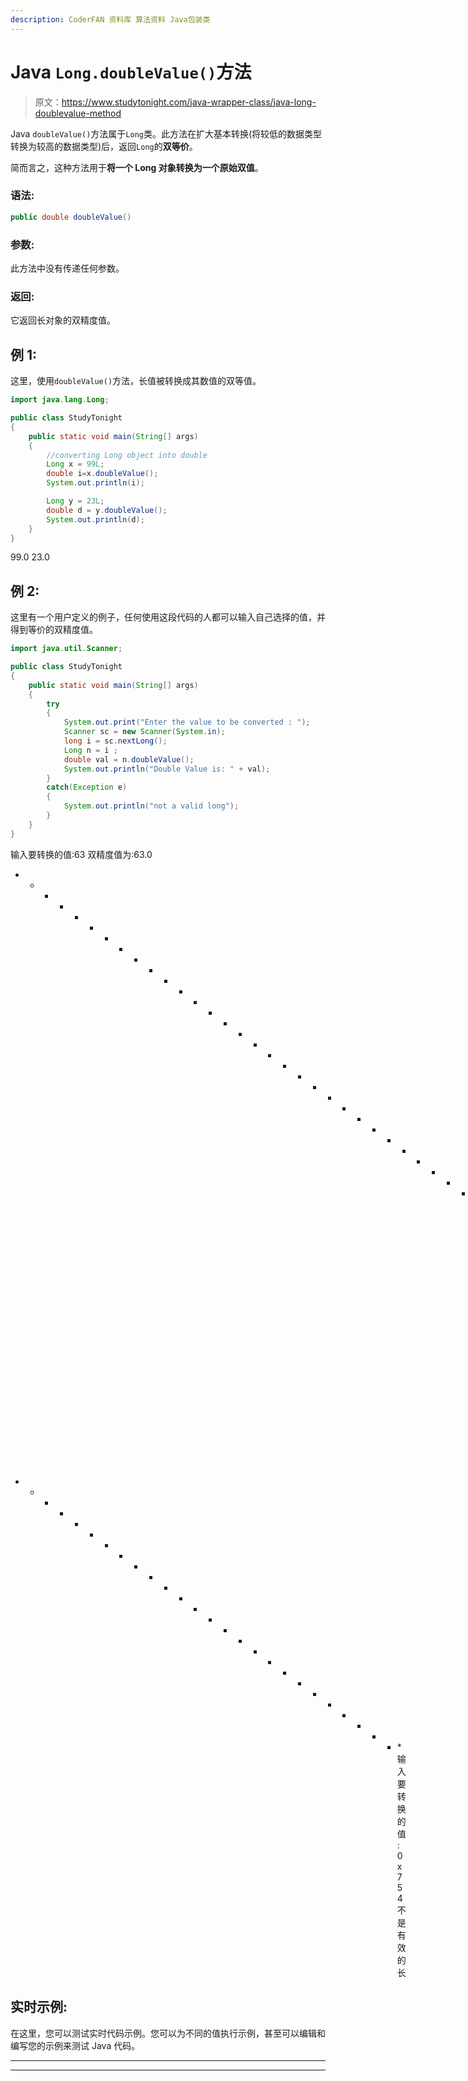 ```yaml
---
description: CoderFAN 资料库 算法资料 Java包装类
---
```


# Java `Long.doubleValue()`方法

> 原文：<https://www.studytonight.com/java-wrapper-class/java-long-doublevalue-method>

Java `doubleValue()`方法属于`Long`类。此方法在扩大基本转换(将较低的数据类型转换为较高的数据类型)后，返回`Long`的**双等价**。

简而言之，这种方法用于**将一个 Long 对象转换为一个原始双值**。

### 语法:

```java
public double doubleValue() 
```

### 参数:

此方法中没有传递任何参数。

### 返回:

它返回长对象的双精度值。

## 例 1:

这里，使用`doubleValue()`方法，长值被转换成其数值的双等值。

```java
import java.lang.Long;

public class StudyTonight
{  
    public static void main(String[] args) 
    {  
        //converting Long object into double
        Long x = 99L;
        double i=x.doubleValue();
        System.out.println(i);       

        Long y = 23L;  
        double d = y.doubleValue();  
        System.out.println(d);
    }  
} 
```

99.0
23.0

## 例 2:

这里有一个用户定义的例子，任何使用这段代码的人都可以输入自己选择的值，并得到等价的双精度值。

```java
import java.util.Scanner;  

public class StudyTonight
{  
    public static void main(String[] args) 
    {  
        try
        {
            System.out.print("Enter the value to be converted : ");  
            Scanner sc = new Scanner(System.in);  
            long i = sc.nextLong();  
            Long n = i ;  
            double val = n.doubleValue();  
            System.out.println("Double Value is: " + val);  
        }
        catch(Exception e)
        {
            System.out.println("not a valid long"); 
        }
    }
}
```

输入要转换的值:63
双精度值为:63.0
* * * * * * * * * * * * * * * * * * * * * * * * * * * * * * * * * *输入要转换的值:-56
双精度值为:-56.0
* * * * * * * * * * * * * * * * * * * * * * * * * * *输入要转换的值:0x754
不是有效的长

## 实时示例:

在这里，您可以测试实时代码示例。您可以为不同的值执行示例，甚至可以编辑和编写您的示例来测试 Java 代码。

* * *

* * *